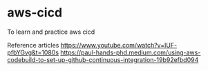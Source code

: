 # aws-cicd
To learn and practice aws cicd



Reference articles
https://www.youtube.com/watch?v=IUF-pfbYGvg&t=1080s
https://paul-hands-phd.medium.com/using-aws-codebuild-to-set-up-github-continuous-integration-19b92efbd094
